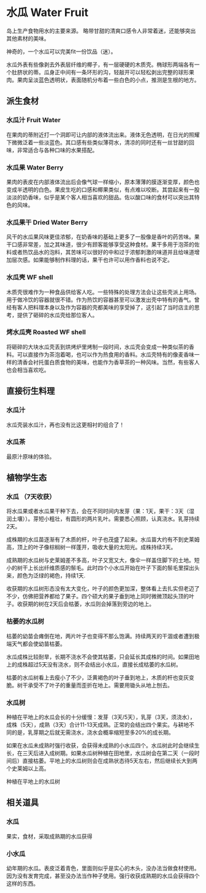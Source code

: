 # 水瓜 Water Fruit

岛上生产食物用水的主要来源。
略带甘甜的清爽口感令人非常着迷，还能够突出其他素材的美味。

神奇的，一个水瓜可以完美fit一份饮品（迷）。

水瓜外表有些像剥去外表层纤维的椰子，有一层硬硬的木质壳。椭球形两端各有一个肚脐状的蒂。瓜身正中间有一条环形的沟，轻敲开可以轻松剥出完整的球形果肉。果肉呈淡蓝色透明状，表面随机分布着一些白色的小点，推测是生根的地方。

## 派生食材

### 水瓜汁 Fruit Water

在果肉的蒂附近打一个洞即可让内部的液体流出来。液体无色透明，在日光的照耀下微微泛着一些淡蓝色。其口感有些类似薄荷水，清凉的同时还有一丝甘甜的回味，非常适合与各种口味的水果搭配。

### 水瓜果 Water Berry

果肉的表皮在内部液体流出后会像气球一样缩小，原本薄薄的膜逐渐变厚，颜色也变成半透明的白色。果皮生吃的口感和椰果类似，有点难以咬断。其尝起来有一股淡淡的奶香味，似乎是某个客人相当喜欢的甜品。佐以酸口味的食材可以突出其特色的风味。

### 水瓜果干 Dried Water Berry

风干的水瓜果风味更佳浓郁，在奶香味的基础上更多了一股像是香叶的药苦味。果干口感非常差，加之其味道，很少有顾客能够享受这种食材。果干多用于泡茶的佐料或者热饮品水的泡料，其苦味可以很好的中和过于浓郁刺激的味道并且给味道增加层次感。如果能够制作料理的话，果干也许可以用作香料也说不定。

### 水瓜壳 WF shell

木质壳很难作为一种食品供给客人吃。一些特殊的处理方法会让这些壳派上用场。用于做冷饮的容器就很不错。作为热饮的容器甚至可以激发出壳中特有的香气。曾经有客人把料理本身以及作为容器的壳都美味的享受掉了，这引起了当时店主的思考，提供了砸碎的水瓜壳给那位客人。

### 烤水瓜壳 Roasted WF shell

将砸碎的大块水瓜壳丢到烘烤炉里烤制一段时间，水瓜壳会变成一种类似茶的香料。可以直接作为茶泡着喝，也可以作为热食用的香料。水瓜壳特有的像麦香味一样的清香会衬托蛋白质食物的美味，也能作为香草茶的一种风味。当然，有些客人也会相当喜欢吃。

## 直接衍生料理

### 水瓜汁

水瓜壳装水瓜汁，再也没有比这更相衬的组合了！

### 水瓜茶

最原汁原味的体验。

## 植物学生态

### 水瓜 （7天收获）

将水瓜果或者水瓜果干种下去，会在不同时间内发芽（果：1天，果干：3天（湿润土壤））。芽短小粗壮，有圆形的两片乳叶。需要悉心照顾，认真浇水。乳芽持续2天。

成株期的水瓜苗逐渐有了木质的杆，叶子也茂盛了起来。水瓜苗大约有不到史莱姆高，顶上的叶子像棕榈树一样蓬开，吸收大量的太阳光。成株持续3天。

成熟期的水瓜树与史莱姆差不多高，叶子又宽又大，像伞一样盖住脚下的土地。短小的树干上长出纤维质感的鬃毛。此时四个小水瓜开始在叶子下面的鬃毛里探出头来，颜色为泛绿的褐色，持续1天.

收获期的水瓜树形态没有太大变化，叶子的颜色更加深，整体看上去扎实但老迈了不少，仿佛把营养都给了果子。四个硕大的果子垂到地上同时微微顶起头顶的叶子。收获期的树在2天后会枯萎，水瓜则会掉落到旁边的地上。

### 枯萎的水瓜树

枯萎的幼苗会瘫倒在地，两片叶子也变得不那么饱满。持续两天的干涸或者遭到极端天气都会使幼苗枯萎。

水瓜成株比较耐旱，长期不浇水不会使其枯萎，只会延长其成株的时间。如果田地上的成株超过5天没有浇水，则不会结出小水瓜，直接长成枯萎的水瓜树。

枯萎的水瓜树看上去瘦小了不少，泛黄褐色的叶子垂到地上，木质的杆也变灰变脆。树干承受不了叶子的重量而歪折在地上。需要用锄头从地上刨去。

### 水瓜树

种植在平地上的水瓜会长的十分缓慢：发芽（3天/5天），乳芽（3天，须浇水），成株（5天），成熟（3天）合计11-13天成熟。正常的会结出四个果实。与耕地不同的是，乳芽期之后就无需浇水，浇水会概率缩短至多20%的成长期。

如果在水瓜未成熟时强行收获，会获得未成熟的小水瓜四个。水瓜树此时会继续生长，在三天后进入成树期。如果水瓜树种植在田地里，水瓜树会在第二天（一段时间后）直接枯萎。平地上的水瓜树则会在成熟状态待5天左右，然后继续长大到两个史莱姆以上高。

种植在平地上的水瓜树

## 相关道具

### 水瓜

果实，食材，采取成熟期的水瓜获得

### 小水瓜

幼年期的水瓜。表皮泛着青色，里面则似乎是实心的木头，没办法当做食材使用。因为没有发育完成，甚至没办法当作种子使用。强行收获成熟期的水瓜会获得四个这样的东西。

### 
